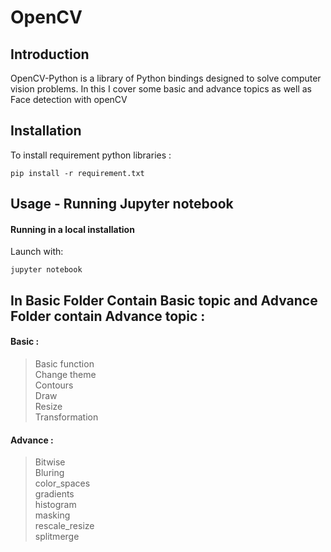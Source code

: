# OpenCV

## Introduction

OpenCV-Python is a library of Python bindings designed to solve computer vision problems.
In this I cover some basic and advance topics as well as Face detection with openCV


## Installation

To install requirement python libraries :

```
pip install -r requirement.txt
```


## Usage - Running Jupyter notebook

#### Running in a local installation

Launch with:

``` 
jupyter notebook
```

## In Basic Folder Contain Basic topic and Advance Folder contain Advance topic :

#### Basic :

> Basic function <br>
> Change theme<br>
> Contours<br>
> Draw<br>
> Resize<br>
> Transformation<br>


#### Advance :

> Bitwise<br>
> Bluring<br>
> color_spaces<br>
> gradients<br>
> histogram<br>
> masking<br>
> rescale_resize<br>
> splitmerge<br>

